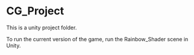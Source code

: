 # CG_Project

This is a unity project folder.

To run the current version of the game, run the Rainbow_Shader scene in Unity.
